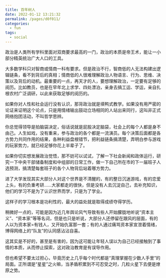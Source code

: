 ```yaml
---
title: 百年树人
date: 2022-01-12 13:21:32
permalink: /pages/d0f011/
categories:
  - fun
tags:
  - social
---
```


政治是人类所有学科里面对双商要求最高的一门，政治的本质是帝王术，能让一小部分精英统治广大人口的工具。

大多数学科只对智商或情商一科有要求。但是政治不行，智商低的人无法构建出逻辑链条，看不到背后的真相；情商低的人很难理解政治人物语言、行为、思维、决策以及背后的动机。最重要的一点，再天才的人，要想理解政治，一定要有足够的阅历。比如教员，也是在早年北上求学、四处漂泊，亲身去搞工运、学运，亲自扎根农村广泛调研，以此来获取足够的阅历的。

如果你对人性和社会运行没有认识，那背政治就是填鸭式教学。如果没有用严密的论证来证明这个论点，只是用情绪输出鼓动立场相同的人站出来同行，这叫非正式网络抱团活动，不叫哲学思辨。

你总觉得领导是拍脑袋决定，俗话说就是屁股决定脑袋，社会上的每个人都是身不由己。人生如戏，没有重来，参与政治的各个都是一流演员。每个决策后面都是各方势力共同作用的结果，各种利益盘根错节，把利益链条搞清楚，弄明白参与游戏的玩家势力，就已经足够你花上半辈子了。

如果你切实想发展政治觉悟，那不妨可以试试，了解一下社会新闻和政体运行，研究一下中央干部储备制度和中组部的日常工作，做一下自己所在市的下一届班子人选预测，搞清楚每套班子的各个人物背后站着哪方势力。

进了大学发现其实大部分人对这个世界是不清醒的，有的整日沉迷游戏，有的恋爱上头，有的负重考研……大家都走的很快，但是没有人去沉淀自己，去补充知识，他们的学习不是为了认识世界而学，只是为了学业。

这样子的学习根本是功利性的，最大的益处就是取得成绩夺得学历。

稍微好一点的，可能是因为近几年舆论风气导致有些人开始朦胧地听说“资本主义”、“资本家”等等名词，但是也只是听说，大部分人还停留在跟风的层面，有的人以为资本家=有钱人，又开始仇富那一套；有的人通过痛骂资本家宣泄着情绪，博得网络上的“队友”的认同感沾沾自喜。

这其实是不好的，甚至是有害的，因为这可能让年轻人误以为自己已经接触到了事情的本质，从而停止探索，这对政治教育是有误导作用。

但也希望不要太过担心，毕竟历史上几乎每个时代都是“真理掌握在少数人手里”的局面。正所谓是“星星”之火嘛，当矛盾积累到不可忍受之时，几粒火星下去便是燎原之势。
